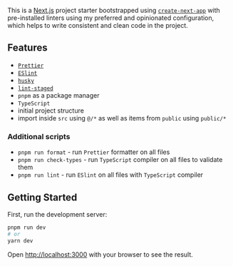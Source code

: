 This is a [Next.js](https://nextjs.org/) project starter bootstrapped using [`create-next-app`](https://github.com/vercel/next.js/tree/canary/packages/create-next-app) with pre-installed linters using my preferred and opinionated configuration, which helps to write consistent and clean code in the project.

## Features

- [`Prettier`](https://prettier.io/)
- [`ESlint`](https://eslint.org/)
- [`husky`](https://github.com/typicode/husky)
- [`lint-staged`](https://github.com/okonet/lint-staged)
- `pnpm` as a package manager
- `TypeScript`
- initial project structure
- import inside `src` using `@/*` as well as items from `public` using `public/*`

### Additional scripts

- `pnpm run format` - run `Prettier` formatter on all files
- `pnpm run check-types` - run `TypeScript` compiler on all files to validate them
- `pnpm run lint` - run `ESlint` on all files with `TypeScript` compiler

## Getting Started

First, run the development server:

```bash
pnpm run dev
# or
yarn dev
```

Open [http://localhost:3000](http://localhost:3000) with your browser to see the result.
